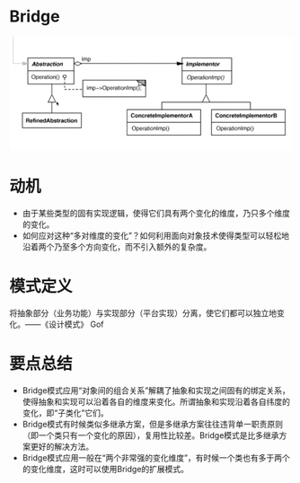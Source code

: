 # Bridge
![image](https://github.com/wangdongyu1989/Design-pattern/blob/master/image/Bridge.png)
# 动机
* 由于某些类型的固有实现逻辑，使得它们具有两个变化的维度，乃只多个维度的变化。
* 如何应对这种“多对维度的变化”？如何利用面向对象技术使得类型可以轻松地沿着两个乃至多个方向变化，而不引入额外的复杂度。

# 模式定义
将抽象部分（业务功能）与实现部分（平台实现）分离，使它们都可以独立地变化。——《设计模式》 Gof

# 要点总结
* Bridge模式应用“对象间的组合关系”解耦了抽象和实现之间固有的绑定关系，使得抽象和实现可以沿着各自的维度来变化。所谓抽象和实现沿着各自纬度的变化，即“子类化”它们。
* Bridge模式有时候类似多继承方案，但是多继承方案往往违背单一职责原则（即一个类只有一个变化的原因），复用性比较差。Bridge模式是比多继承方案更好的解决方法。
* Bridge模式应用一般在“两个非常强的变化维度”，有时候一个类也有多于两个的变化维度，这时可以使用Bridge的扩展模式。
